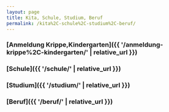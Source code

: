 ```yaml
---
layout: page
title: Kita, Schule, Studium, Beruf
permalink: /kita%2C-schule%2C-studium%2C-beruf/
---
```


### [Anmeldung Krippe,Kindergarten]({{ '/anmeldung-krippe%2C-kindergarten/' | relative_url }})

### [Schule]({{ '/schule/' | relative_url }})

### [Studium]({{ '/studium/' | relative_url }})

### [Beruf]({{ '/beruf/' | relative_url }})

